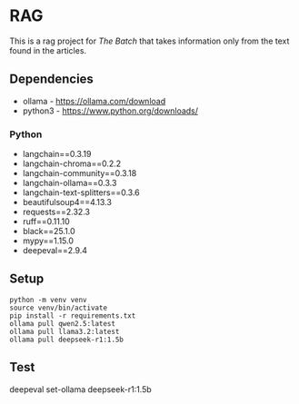 # RAG

This is a rag project for *The Batch* that takes information only from the text found in the articles.

## Dependencies

* ollama - https://ollama.com/download
* python3 - https://www.python.org/downloads/

### Python

* langchain==0.3.19
* langchain-chroma==0.2.2
* langchain-community==0.3.18
* langchain-ollama==0.3.3
* langchain-text-splitters==0.3.6
* beautifulsoup4==4.13.3
* requests==2.32.3
* ruff==0.11.10
* black==25.1.0
* mypy==1.15.0
* deepeval==2.9.4

## Setup

```
python -m venv venv
source venv/bin/activate
pip install -r requirements.txt
ollama pull qwen2.5:latest
ollama pull llama3.2:latest
ollama pull deepseek-r1:1.5b
```

## Test

deepeval set-ollama deepseek-r1:1.5b
